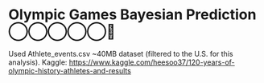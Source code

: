 #  Olympic Games Bayesian Prediction ◯‍◯‍◯‍◯‍◯🏅

Used Athlete_events.csv ~40MB dataset (filtered to the U.S. for this analysis). Kaggle: https://www.kaggle.com/heesoo37/120-years-of-olympic-history-athletes-and-results
